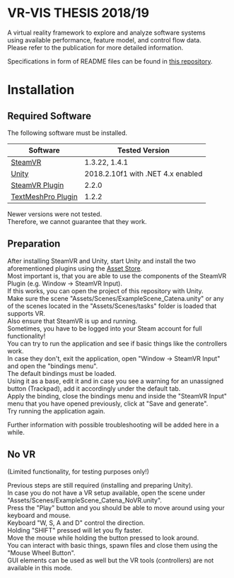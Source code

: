 # VR-VIS THESIS 2018/19

A virtual reality framework to explore and analyze software systems  
using available performance, feature model, and control flow data.  
Please refer to the publication for more detailed information.  

Specifications in form of README files can be found in [this repository](vrvis-thesis-docs).


# Installation

## Required Software

The following software must be installed.  

Software | Tested Version
---- | ----
[SteamVR](https://store.steampowered.com/app/250820/SteamVR) | 1.3.22, 1.4.1
[Unity](https://unity3d.com/de/get-unity/download/archive) | 2018.2.10f1 with .NET 4.x enabled
[SteamVR Plugin](https://assetstore.unity.com/packages/tools/integration/steamvr-plugin-32647) | 2.2.0
[TextMeshPro Plugin](https://assetstore.unity.com/packages/essentials/beta-projects/textmesh-pro-84126) | 1.2.2

Newer versions were not tested.  
Therefore, we cannot guarantee that they work.  

## Preparation

After installing SteamVR and Unity, start Unity and install the two aforementioned plugins using the [Asset Store](https://docs.unity3d.com/Manual/AssetStore.html).  
Most important is, that you are able to use the components of the SteamVR Plugin (e.g. Window -> SteamVR Input).  
If this works, you can open the project of this repository with Unity.  
Make sure the scene "Assets/Scenes/ExampleScene_Catena.unity" or any of the scenes located in the "Assets/Scenes/tasks" folder is loaded that supports VR.  
Also ensure that SteamVR is up and running.  
Sometimes, you have to be logged into your Steam account for full functionality!  
You can try to run the application and see if basic things like the controllers work.  
In case they don't, exit the application, open "Window -> SteamVR Input" and open the "bindings menu".  
The default bindings must be loaded.  
Using it as a base, edit it and in case you see a warning for an unassigned button (Trackpad), add it accordingly under the default tab.  
Apply the binding, close the bindings menu and inside the "SteamVR Input" menu that you have opened previously, click at "Save and generate".  
Try running the application again.  

Further information with possible troubleshooting will be added here in a while.  


## No VR
(Limited functionality, for testing purposes only!)

Previous steps are still required (installing and preparing Unity).  
In case you do not have a VR setup available, open the scene under "Assets/Scenes/ExampleScene_Catena_NoVR.unity".  
Press the "Play" button and you should be able to move around using your keyboard and mouse.  
Keyboard "W, S, A and D" control the direction.  
Holding "SHIFT" pressed will let you fly faster.  
Move the mouse while holding the button pressed to look around.  
You can interact with basic things, spawn files and close them using the "Mouse Wheel Button".  
GUI elements can be used as well but the VR tools (controllers) are not available in this mode.  
